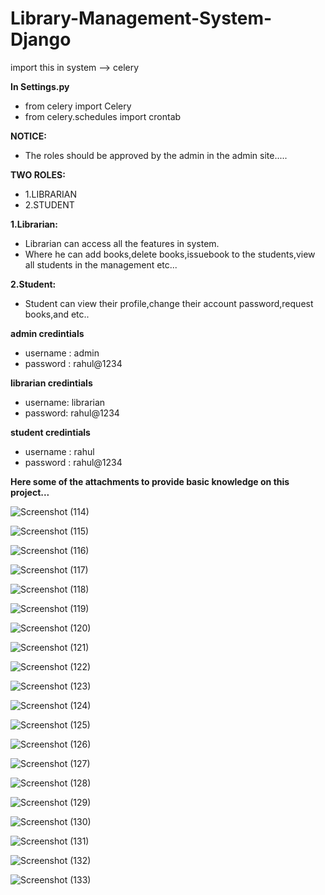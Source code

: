 # Library-Management-System-Django

import this in system --> celery 



**In Settings.py**
  - from celery import Celery
  - from celery.schedules import crontab

**NOTICE:**
  - The roles should be approved by the admin in the admin site.....


**TWO ROLES:**
  - 1.LIBRARIAN
  - 2.STUDENT


**1.Librarian:**
  - Librarian can access all the features in system.
  - Where he can add books,delete books,issuebook to the students,view all students in the management etc...

**2.Student:**
  - Student can view their profile,change their account password,request books,and etc..


**admin credintials**
  - username : admin
  - password : rahul@1234


**librarian credintials**
  - username: librarian
  - password: rahul@1234


**student credintials**
  - username : rahul
  - password : rahul@1234

**Here some of the attachments to provide basic knowledge on this project...**

![Screenshot (114)](https://github.com/Rahulreddy67/Library-Management-System-Django/assets/132583519/1bfcaa78-41d9-41e9-862d-085c2d9e8549)

![Screenshot (115)](https://github.com/Rahulreddy67/Library-Management-System-Django/assets/132583519/3caff9ea-0ca7-43a3-94f1-3a34115f620d)

![Screenshot (116)](https://github.com/Rahulreddy67/Library-Management-System-Django/assets/132583519/40ac1a7f-b82d-45a7-a7e9-33bd5c58ddc6)

![Screenshot (117)](https://github.com/Rahulreddy67/Library-Management-System-Django/assets/132583519/a25c89a0-e054-4793-b238-723e7d8b04f4)

![Screenshot (118)](https://github.com/Rahulreddy67/Library-Management-System-Django/assets/132583519/ded80fa9-7d2e-4c06-90bc-5ad5f6481de8)

![Screenshot (119)](https://github.com/Rahulreddy67/Library-Management-System-Django/assets/132583519/a708d51d-2c5e-4ed4-84fc-4c89a68456f5)

![Screenshot (120)](https://github.com/Rahulreddy67/Library-Management-System-Django/assets/132583519/dc70d893-8364-492d-976d-8f24bcf83bc7)

![Screenshot (121)](https://github.com/Rahulreddy67/Library-Management-System-Django/assets/132583519/351307da-e2ab-4fee-a434-5c227b886a5d)

![Screenshot (122)](https://github.com/Rahulreddy67/Library-Management-System-Django/assets/132583519/27f73147-4d2f-4d75-9b26-118a0906c34f)

![Screenshot (123)](https://github.com/Rahulreddy67/Library-Management-System-Django/assets/132583519/55c3b9df-be61-4940-bff0-90a614a5998d)

![Screenshot (124)](https://github.com/Rahulreddy67/Library-Management-System-Django/assets/132583519/dd5dd935-6f20-4d54-a21b-a7a7ad818e3b)

![Screenshot (125)](https://github.com/Rahulreddy67/Library-Management-System-Django/assets/132583519/d9a2b03e-91b1-4e06-aa8c-958ffe840aa8)

![Screenshot (126)](https://github.com/Rahulreddy67/Library-Management-System-Django/assets/132583519/383c3d88-842c-406b-a52e-7c4d79eefdad)

![Screenshot (127)](https://github.com/Rahulreddy67/Library-Management-System-Django/assets/132583519/a81764a5-3a8e-47d9-8823-17dc0bbc08fa)

![Screenshot (128)](https://github.com/Rahulreddy67/Library-Management-System-Django/assets/132583519/6a0f6eea-88ce-4049-b4fa-5b3dca22ac5a)

![Screenshot (129)](https://github.com/Rahulreddy67/Library-Management-System-Django/assets/132583519/fccf1358-b424-4930-a94d-dad503525d8d)

![Screenshot (130)](https://github.com/Rahulreddy67/Library-Management-System-Django/assets/132583519/bd8c414f-c380-4435-a2db-d0d6682444f0)

![Screenshot (131)](https://github.com/Rahulreddy67/Library-Management-System-Django/assets/132583519/3c3bfd0b-b660-45d4-9294-e1d48bb82bf3)

![Screenshot (132)](https://github.com/Rahulreddy67/Library-Management-System-Django/assets/132583519/42f7e110-591f-4d28-b985-0db1240ae450)

![Screenshot (133)](https://github.com/Rahulreddy67/Library-Management-System-Django/assets/132583519/a0a2732a-cf51-4bf7-a6b6-7813fe6dc033)











